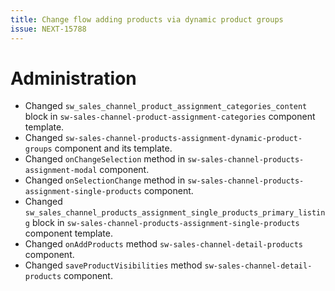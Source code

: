 ```yaml
---
title: Change flow adding products via dynamic product groups
issue: NEXT-15788
---
```

# Administration
* Changed `sw_sales_channel_product_assignment_categories_content` block in `sw-sales-channel-product-assignment-categories` component template.
* Changed `sw-sales-channel-products-assignment-dynamic-product-groups` component and its template.
* Changed `onChangeSelection` method in `sw-sales-channel-products-assignment-modal` component.
* Changed `onSelectionChange` method in `sw-sales-channel-products-assignment-single-products` component.
* Changed `sw_sales_channel_products_assignment_single_products_primary_listing` block in `sw-sales-channel-products-assignment-single-products` component template.
* Changed `onAddProducts` method `sw-sales-channel-detail-products` component.
* Changed `saveProductVisibilities` method `sw-sales-channel-detail-products` component.
